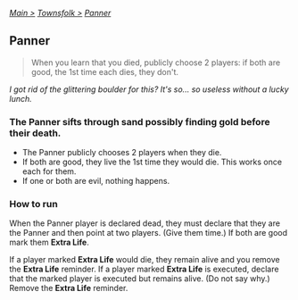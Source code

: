 [*Main >*](https://github.com/PowerofMoll/Mining-Timing---A-fancreation-to-Blood-on-the-Clocktower/blob/main/README.md)
[_Townsfolk >_](https://github.com/PowerofMoll/Mining-Timing---A-fancreation-to-Blood-on-the-Clocktower/blob/main/Townsfolk/Townsfolk)
[_Panner_](https://github.com/PowerofMoll/Mining-Timing---A-fancreation-to-Blood-on-the-Clocktower/blob/main/Townsfolk/Panner/panner.md)


## Panner

> When you learn that you died, publicly choose 2 players: if both are good, the 1st time each dies, they don't.

*I got rid of the glittering boulder for this? It's so... so useless without a lucky lunch.* 

### The Panner sifts through sand possibly finding gold before their death.
- The Panner publicly chooses 2 players when they die.
- If both are good, they live the 1st time they would die. This works once each for them.
- If one or both are evil, nothing happens.

### How to run
When the Panner player is declared dead, they must declare that they are the Panner and then point at two players. (Give them time.) If both are good mark them **Extra Life**.

If a player marked **Extra Life** would die, they remain alive and you remove the **Extra Life** reminder. If a player marked **Extra Life** is executed, declare that the marked player is executed but remains alive. (Do not say why.) Remove the **Extra Life** reminder.
